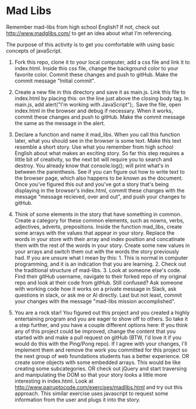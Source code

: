 # Mad Libs

Remember mad-libs from high school English? If not, check out http://www.madglibs.com/ to get an idea about what I'm referencing.

The purpose of this activity is to get you comfortable with using basic concepts of javaScript.

1. Fork this repo, clone it to your local computer, add a css file and link it to index.html.  Inside this css file, change the background color to your favorite color.  Commit these changes and push to gitHub.  Make the commit message "Initial commit".

2. Create a new file in this directory and save it as main.js.  Link this file to index.html by placing this: <script src="main.js"></script> on the line just above the closing body tag. In main.js, add alert("I'm working with JavaScript");.  Save the file, open index.html in the browser and debug if necessary. When it works, commit these changes and push to gitHub.  Make the commit message the same as the message in the alert.

3. Declare a function and name it mad_libs. When you call this function later, what you should see in the browser is some text.  Make this text resemble a short story.  Use what you remember from high school English about what makes an exciting story. So far this step requires a little bit of creativity, so the next bit will require you to search and destroy.  You already know that console.log(); will print what's in between the parenthesis.  See if you can figure out how to write text to the browser page, which also happens to be known as the document.  Once you've figured this out and you've got a story that's being displaying in the browser's index.html, commit these changes with the message "message recieved, over and out", and push your changes to gitHub.

4. Think of some elements in the story that have something in common.  Create a category for these common elements, such as nowns, verbs, adjectives, adverts, prepositions.  Inside the function mad_libs, create some arrays with the values that appear in your story.  Replace the words in your store with their array and index position and concatinate them with the rest of the words in your story.  Create some new values in your arrays and switch them out with the words the story previously had.  If you are unsure what I mean by this: 1. This is normal in computer programming, and it is an indication that you are learning. 2. Check out the traditional structure of mad-libs.  3. Look at someone else's code.  Find their gitHub username, navigate to their forked repo of my original repo and look at their code from gitHub.  Still confused? Ask someone with working code how it works on a private message in Slack, ask questions in slack, or ask me or Al directly.  Last but not least, commit your changes with the message "mad-libs mission accomplished".

5.  You are a rock star! You figured out this project and you created a highly entertaining program and you are eager to show off to others. So take it a step further, and you have a couple different options here: If you think any of this project could be improved, change the content that you started with and make a pull request on gitHub (BTW, I'd love it if you would do this with the Ping/Pong repo).  If I agree with your changes, I'll implement them and remove the work you committed for this project so the next group of web foundations students has a better experience. OR create some objects with some embedded arrays.  This would be like creating some subcategories. OR check out jQuery and start traversing and manipulating the DOM so that your story looks a little more interesting in index.html.  Look at http://www.pairuptocode.com/exercises/madlibs.html and try out this approach.  This similar exercise uses javascript to request some information from the user and plugs it into the story.  